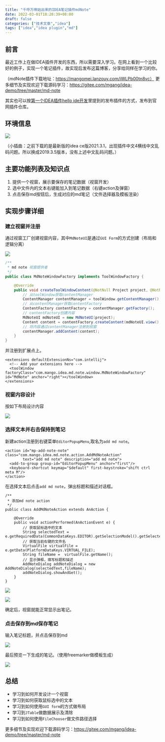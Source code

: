```yaml
---
title: "千呼万唤始出来的IDEA笔记插件mdNote"
date: 2022-03-01T18:28:39+08:00
draft: false
categories: ["技术文章","idea"]
tags: ["idea","idea plugin","md"]
---
```


## 前言
最近工作上在做IDEA插件开发的东西，所以需要深入学习。在网上看到一个比较好的例子，实现一个笔记插件，故实现后发布这篇博客，分享给同样在学习的你。

（mdNote插件下载地址：https://mangomei.lanzouy.com/iWLPb00tn8vc）
更多细节及实现欢迎下载源码学习：https://gitee.com/mgang/idea-demo/tree/master/md-note

其实也可以按[第一个IDEA插件hello ide开发](%E7%AC%AC%E4%B8%80%E4%B8%AAIDEA%E6%8F%92%E4%BB%B6helloide%E5%BC%80%E5%8F%91.md)里提到的发布插件的方式，发布到官网插件仓库。
## 环境信息

![](/mb/images/idea/md-note/01.png) 

（小插曲：之前下载的是最新版的idea ce版2021.3.1，出现插件中文4横线中文乱码问题。所以换成2019.3.5版本，没有上述中文乱码问题。）

## 主要功能列表及知识点
1. 提供一个视窗，展示要保存的笔记数据（视窗开发）
2. 选中文件内的文本右键能加入到笔记数据（右键action及弹窗）
3. 点击保存md按钮后，生成对应的md笔记（文件选择器及模板渲染）

## 实现步骤详细
### 建立视窗并注册
通过视窗工厂创建视窗内容，其中`MdNoteUI`是通过`GUI Form`的方式创建（布局和逻辑分离）

![](/mb/images/idea/md-note/02.png) 

``` java
/**
 * md note 视窗提供者
 */
public class MdNoteWindowFactory implements ToolWindowFactory {

    @Override
    public void createToolWindowContent(@NotNull Project project, @NotNull ToolWindow toolWindow) {
        // 从toolWindow获取contentManager
        ContentManager contentManager = toolWindow.getContentManager();
        // 从contentManager获取contentFactory
        ContentFactory contentFactory = contentManager.getFactory();
        // contentFactory创建内容
        MdNoteUI mdNoteUI = new MdNoteUI(project);
        Content content = contentFactory.createContent(mdNoteUI.view(),"main",true);
        // 将内容通过contentManager注册到视窗
        contentManager.addContent(content);
    }
}
```
并注册到扩展点上。
~~~
<extensions defaultExtensionNs="com.intellij">
  <!-- Add your extensions here -->
  <toolWindow factoryClass="com.mango.idea.md.note.window.MdNoteWindowFactory" id="MdNote" anchor="right"></toolWindow>
</extensions>
~~~
### 视窗内容设计
按如下布局设计内容

![](/mb/images/idea/md-note/03.png) 

### 选择文本并右击保持到笔记
新建action注册到右键菜单`EditorPopupMenu`,取名为`add md note`。
~~~
<action id="mp-add-note-note" class="com.mango.idea.md.note.action.AddMdNoteAction"
        text="add md note" description="add md note">
  <add-to-group group-id="EditorPopupMenu" anchor="first"/>
  <keyboard-shortcut keymap="$default" first-keystroke="shift ctrl meta M"/>
</action>
~~~
在选择文本后点击`add md note`，弹出标题和描述对话框。
~~~
/**
 * 添加md note action
 */
public class AddMdNoteAction extends AnAction {

    @Override
    public void actionPerformed(AnActionEvent e) {
        // 获取鼠标选中的文本
        String selectedText = e.getRequiredData(CommonDataKeys.EDITOR).getSelectionModel().getSelectedText();
        // 获取当前右键的文件名
        VirtualFile virtualFile = e.getData(PlatformDataKeys.VIRTUAL_FILE);
        String fileName =  virtualFile.getName();
        // 显示弹框，填写标题和描述
        AddNoteDialog addNoteDialog = new AddNoteDialog(selectedText,fileName);
        addNoteDialog.showAndGet();
    }
}
~~~

![](/mb/images/idea/md-note/04.png) 

![](/mb/images/idea/md-note/05.png) 

确定后，视窗就能正常显示出笔记。
### 点击保存到md保存笔记
输入笔记标题，并点击保存到md

![](/mb/images/idea/md-note/06.png) 

最后预览一下生成的笔记。（使用freemarker做模板生成）

![](/mb/images/idea/md-note/07.png) 

## 总结
* 学习到如何开发设计一个视窗
* 学习到如何获取鼠标选中的文本
* 学习到如何使用`GUI form`的方式做布局
* 学习到`JTable`做数据展示及清除
* 学习到如何使用`FileChooser`做文件路径选择

更多细节及实现欢迎下载源码学习：https://gitee.com/mgang/idea-demo/tree/master/md-note